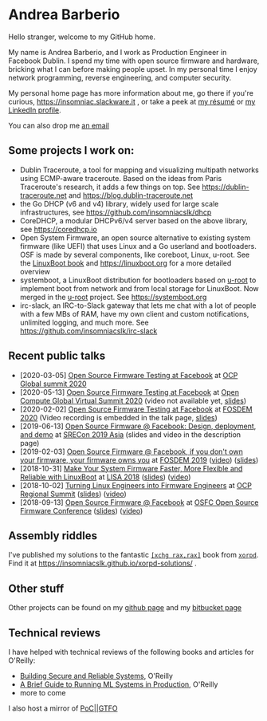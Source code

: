 # Andrea Barberio

Hello stranger, welcome to my GitHub home.

My name is Andrea Barberio, and I work as Production Engineer in Facebook Dublin. I spend my time
with open source firmware and hardware, bricking what I can before making people upset.
In my personal time I enjoy network programming, reverse engineering, and computer security.

My personal home page has more information about me, go there if you're curious, https://insomniac.slackware.it ,
or take a peek at [my r&eacute;sum&eacute;](https://insomniac.slackware.it/static/resume_barberio.pdf)
or [my LinkedIn profile](https://ie.linkedin.com/in/barberio).

You can also drop me [an email](https://insomniac.slackware.it/pages/email)

## Some projects I work on:
* Dublin Traceroute, a tool for mapping and visualizing multipath networks using ECMP-aware traceroute. Based on the ideas from Paris Traceroute's research, it adds a few things on top. See https://dublin-traceroute.net and https://blog.dublin-traceroute.net
* the Go DHCP (v6 and v4) library, widely used for large scale infrastructures, see https://github.com/insomniacslk/dhcp
* CoreDHCP, a modular DHCPv6/v4 server based on the above library, see https://coredhcp.io
* Open System Firmware, an open source alternative to existing system firmware (like UEFI) that uses Linux and a Go userland and bootloaders. OSF is made by several components, like coreboot, Linux, u-root. See the [LinuxBoot book](https://github.com/linuxboot/book) and https://linuxboot.org for a more detailed overview
* systemboot, a LinuxBoot distribution for bootloaders based on [u-root](github.com/u-root/u-root) to implement boot from network and from local storage for LinuxBoot. Now merged in the [u-root](https://github.com/u-root/u-root) project. See https://systemboot.org
* irc-slack, an IRC-to-Slack gateway that lets me chat with a lot of people with a few MBs of RAM, have my own client and custom notifications, unlimited logging, and much more. See https://github.com/insomniacslk/irc-slack

## Recent public talks

* [2020-03-05] [Open Source Firmware Testing at Facebook](https://2020ocpglobalsummit.sched.com/event/YsVh/open-source-firmware-testing-at-facebook) at [OCP Global summit 2020](https://www.opencompute.org/summit/global-summit)
* [2020-05-13] [Open Source Firmware Testing at Facebook](https://sched.co/bXWQ) at [Open Compute Global Virtual Summit 2020](https://www.opencompute.org/summit/virtual-summit) (video not available yet, [slides](/static/2020_ocp_virtual_summit_contest.pdf))
* [2020-02-02] [Open Source Firmware Testing at Facebook](https://fosdem.org/2020/schedule/event/firmware_test/) at [FOSDEM 2020](https://fosdem.org/2020/) (Video recording is embedded in the talk page, [slides](/static/2020_fosdem_contest.pdf))
* [2019-06-13] [Open Source Firmware @ Facebook: Design, deployment, and demo](https://www.usenix.org/conference/srecon19asia/presentation/barberio) at [SRECon 2019 Asia](https://www.usenix.org/conference/srecon19asia) (slides and video in the description page)
* [2019-02-03] [Open Source Firmware @ Facebook, if you don't own your firmware, your firmware owns you](https://fosdem.org/2019/schedule/event/open_source_firmware_at_facebook/) at [FOSDEM 2019](https://fosdem.org/2019) ([video](https://video.fosdem.org/2019/K.4.401/open_source_firmware_at_facebook.mp4)) ([slides](https://insomniac.slackware.it/static/2019_fosdem_linuxboot_at_facebook.pdf ))
* [2018-10-31] [Make Your System Firmware Faster, More Flexible and Reliable with LinuxBoot](https://www.usenix.org/conference/lisa18/presentation/barberio) at [LISA 2018](https://www.usenix.org/conference/lisa18) ([slides](/static/2018_lisa_linuxboot_at_facebook.pdf )) ([video](
https://www.youtube.com/watch?time_continue=2&v=3mgpZc5fxgw))
* [2018-10-02] [Turning Linux Engineers into Firmware Engineers](https://2018ocpregionalsummit.sched.com/event/F8ax/turning-linux-engineers-into-firmware-engineers) at [OCP Regional Summit](https://www.opencompute.org/summit/regional-summit-2018) ([slides](/static/2018_ocp_regional_summit_linuxboot_at_facebook.pdf)) ([video](https://www.youtube.com/watch?v=i84df1z6mdI))
* [2018-09-13] [Open Source Firmware @ Facebook](https://osfc.io/talks/open-source-firmware-facebook) at [OSFC Open Source Firmware Conference](https://osfc.io) ([slides](/static/2018_osfc_linuxboot_at_facebook.pdf)) ([video](https://www.youtube.com/watch?v=eKVSBESoKUc))

## Assembly riddles

I've published my solutions to the fantastic
[`[xchg rax,rax]`](https://www.xorpd.net/pages/xchg_rax/snip_00.html)
book from [`xorpd`](https://xorpd.net). Find it at
https://insomniacslk.github.io/xorpd-solutions/ .

## Other stuff

Other projects can be found on my
[github page](https://github.com/insomniacslk) and my
[bitbucket page](https://bitbucket.org/insomniacslk)

## Technical reviews

I have helped with technical reviews of the following books and articles for O'Reilly:

* [Building Secure and Reliable Systems](https://landing.google.com/sre/resources/foundationsandprinciples/srs-book/), O'Reilly
* [A Brief Guide to Running ML Systems in Production](https://www.oreilly.com/content/a-brief-guide-to-running-ml-systems-in-production/), O'Reilly
* more to come

I also host a mirror of [PoC||GTFO](https://insomniac.slackware.it/pages/pocorgtfo)

